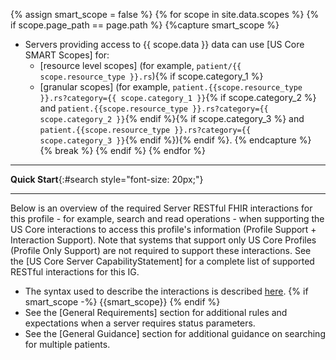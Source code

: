 <!-- This liquid script creates context specific text for each pages quickstart using input data from input/data/scopes.csv -->
{% assign smart_scope = false %}
{% for scope in site.data.scopes %}
  {% if scope.page_path == page.path %}
    {%capture smart_scope %}
- Servers providing access to {{ scope.data }} data can use [US Core SMART Scopes] for:
  -  [resource level scopes] (for example, `patient/{{ scope.resource_type }}.rs`){% if scope.category_1 %}
  -  [granular scopes] (for example, `patient.{{scope.resource_type }}.rs?category={{ scope.category_1 }}`{% if scope.category_2 %} and `patient.{{scope.resource_type }}.rs?category={{ scope.category_2 }}`{% endif %}{% if scope.category_3 %} and `patient.{{scope.resource_type }}.rs?category={{ scope.category_3 }}`{% endif %}){% endif %}.
     {% endcapture %}
    {% break %}
  {% endif %}
{% endfor %}

---

**Quick Start**{:#search style="font-size: 20px;"}
<a name="quick-start"> </a>

---

Below is an overview of the required Server RESTful FHIR interactions for this profile - for example, search and read operations - when supporting the US Core interactions to access this profile's information (Profile Support + Interaction Support). Note that systems that support only US Core Profiles (Profile Only Support) are not required to support these interactions.  See the [US Core Server CapabilityStatement] for a complete list of supported RESTful interactions for this IG.

- The syntax used to describe the interactions is described [here](general-guidance.html#search-syntax).
{% if smart_scope -%}
{{smart_scope}}
{% endif %}
- See the [General Requirements] section for additional rules and expectations when a server requires status parameters.
- See the [General Guidance] section for additional guidance on searching for multiple patients.


